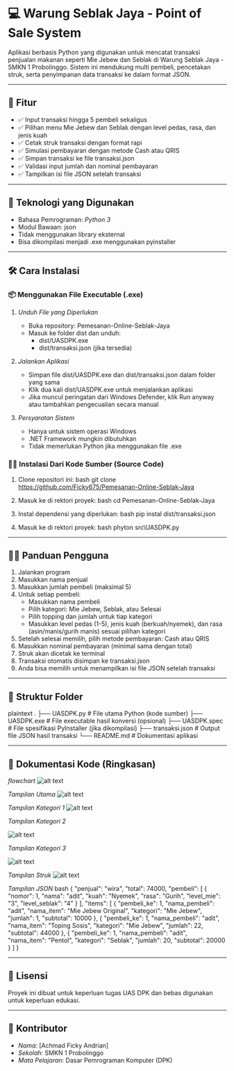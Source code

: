 # 💻 Warung Seblak Jaya - Point of Sale System

Aplikasi berbasis Python yang digunakan untuk mencatat transaksi penjualan makanan seperti Mie Jebew dan Seblak di Warung Seblak Jaya - SMKN 1 Probolinggo. Sistem ini mendukung multi pembeli, pencetakan struk, serta penyimpanan data transaksi ke dalam format JSON.

---

## 📌 Fitur

- ✅ Input transaksi hingga 5 pembeli sekaligus
- ✅ Pilihan menu Mie Jebew dan Seblak dengan level pedas, rasa, dan jenis kuah
- ✅ Cetak struk transaksi dengan format rapi
- ✅ Simulasi pembayaran dengan metode Cash atau QRIS
- ✅ Simpan transaksi ke file transaksi.json
- ✅ Validasi input jumlah dan nominal pembayaran
- ✅ Tampilkan isi file JSON setelah transaksi

---

## 🧰 Teknologi yang Digunakan

- Bahasa Pemrograman: *Python 3*
- Modul Bawaan: json
- Tidak menggunakan library eksternal
- Bisa dikompilasi menjadi .exe menggunakan pyinstaller

---

## 🛠 Cara Instalasi

### 📦 Menggunakan File Executable (.exe)

1. *Unduh File yang Diperlukan*
   - Buka repository: Pemesanan-Online-Seblak-Jaya
   - Masuk ke folder dist dan unduh:
     - dist/UASDPK.exe
     - dist/transaksi.json (jika tersedia)

2. *Jalankan Aplikasi*
   - Simpan file dist/UASDPK.exe dan dist/transaksi.json dalam folder yang sama
   - Klik dua kali dist/UASDPK.exe untuk menjalankan aplikasi
   - Jika muncul peringatan dari Windows Defender, klik Run anyway atau tambahkan pengecualian secara manual

3. *Persyaratan Sistem*
   - Hanya untuk sistem operasi Windows
   - .NET Framework mungkin dibutuhkan
   - Tidak memerlukan Python jika menggunakan file .exe

### 🧑‍💻 Instalasi Dari Kode Sumber (Source Code)

1. Clone repositori ini:
bash
git clone https://github.com/Ficky675/Pemesanan-Online-Seblak-Jaya

2. Masuk ke di rektori proyek:
bash
cd Pemesanan-Online-Seblak-Jaya


2. Instal dependensi yang diperlukan:
bash
pip instal dist/transaksi.json


2. Masuk ke di rektori proyek:
bash
phyton src\UASDPK.py


---

## 👨‍🏫 Panduan Pengguna

1. Jalankan program
2. Masukkan nama penjual
3. Masukkan jumlah pembeli (maksimal 5)
4. Untuk setiap pembeli:
   - Masukkan nama pembeli
   - Pilih kategori: Mie Jebew, Seblak, atau Selesai
   - Pilih topping dan jumlah untuk tiap kategori
   - Masukkan level pedas (1-5), jenis kuah (berkuah/nyemek), dan rasa (asin/manis/gurih manis) sesuai pilihan kategori
5. Setelah selesai memilih, pilih metode pembayaran: Cash atau QRIS
6. Masukkan nominal pembayaran (minimal sama dengan total)
7. Struk akan dicetak ke terminal
8. Transaksi otomatis disimpan ke transaksi.json
9. Anda bisa memilih untuk menampilkan isi file JSON setelah transaksi

---

## 📁 Struktur Folder

plaintext
.
├── UASDPK.py           # File utama Python (kode sumber)
├── UASDPK.exe          # File executable hasil konversi (opsional)
├── UASDPK.spec         # File spesifikasi PyInstaller (jika dikompilasi)
├── transaksi.json      # Output file JSON hasil transaksi
└── README.md           # Dokumentasi aplikasi


---

## 📄 Dokumentasi Kode (Ringkasan)

*flowchart*
![alt text](IMG_20250607_124716.jpg?raw=true)

*Tampilan Utama*
![alt text](gambar/Tampilan_Utama.jpg?raw=true)

*Tampilan Kategori 1*
![alt text](gambar/Kategori_1.jpg?raw=true)

*Tampilan Kategori 2*

![alt text](gambar/Kategori_2.jpg?raw=true)

*Tampilan Kategori 3*

![alt text](gambar/Kategori_3.jpg?raw=true)

*Tampilan Struk*
![alt text](gambar/Struk_pembelanjaan.jpg?raw=true)

*Tampilan JSON*
bash
{
    "penjual": "wira",
    "total": 74000,
    "pembeli": [
        {
            "nomor": 1,
            "nama": "adit",
            "kuah": "Nyemek",
            "rasa": "Gurih",
            "level_mie": "3",
            "level_seblak": "4"
        }
    ],
    "items": [
        {
            "pembeli_ke": 1,
            "nama_pembeli": "adit",
            "nama_item": "Mie Jebew Original",
            "kategori": "Mie Jebew",
            "jumlah": 1,
            "subtotal": 10000
        },
        {
            "pembeli_ke": 1,
            "nama_pembeli": "adit",
            "nama_item": "Toping Sosis",
            "kategori": "Mie Jebew",
            "jumlah": 22,
            "subtotal": 44000
        },
        {
            "pembeli_ke": 1,
            "nama_pembeli": "adit",
            "nama_item": "Pentol",
            "kategori": "Seblak",
            "jumlah": 20,
            "subtotal": 20000
        }
    ]
}


---

## 📝 Lisensi

Proyek ini dibuat untuk keperluan tugas UAS DPK dan bebas digunakan untuk keperluan edukasi.

---

## 🙌 Kontributor

- *Nama:* [Achmad Ficky Andrian]
- *Sekolah:* SMKN 1 Probolinggo
- *Mata Pelajaran:* Dasar Pemrograman Komputer (DPK)
